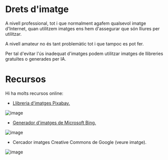 # Drets d'imatge

A nivell professional, tot i que normalment agafem qualsevol imatge d'Internet, quan utilitzem imatges ens hem d'assegurar que són lliures per utilitzar.

A nivell amateur no és tant problemàtic tot i que tampoc es pot fer.

Per tal d'evitar l'ús inadequat d'imatges podem utilitzar imatges de llibreries gratuïtes o generades per IA.

# Recursos

Hi ha molts recursos online:

- [Llibreria d'imatges Pixabay.](https://pixabay.com/)

![image](https://github.com/XaSaFa/MP08-23-24/assets/110727546/f43ade01-9fc5-4977-a7ea-dd8105ecc404)

- [Generador d'imatges de Microsoft Bing.](https://www.bing.com/images/create)

![image](https://github.com/XaSaFa/MP08-23-24/assets/110727546/b537c732-09ce-4ccf-8b99-c81f9a82c753)

- Cercador imatges Creative Commons de Google (veure imatge).

![image](https://github.com/XaSaFa/MP08-23-24/assets/110727546/b2e61eb5-70de-498a-a840-5adf69b4d90c)



